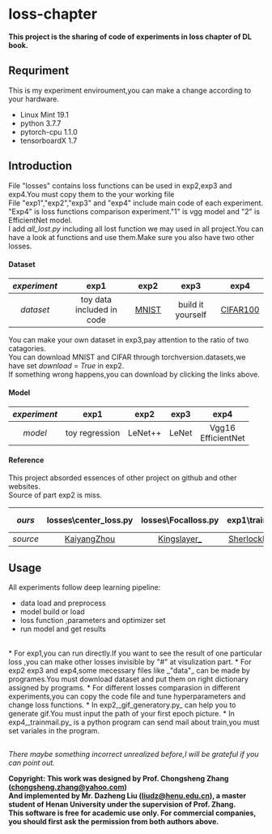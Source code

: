 # loss-chapter
**This project is the sharing of code of experiments in loss chapter of DL book.**
## Requriment
This is my experiment enviroument,you can make a change according to your hardware.<br/>
* Linux Mint 19.1
* python 3.7.7
* pytorch-cpu 1.1.0
* tensorboardX 1.7

## Introduction
File "losses" contains loss functions can be used in exp2,exp3 and exp4.You must copy them to the your working file<br/>
File "exp1","exp2","exp3" and "exp4" include main code of each experiment.<br/>
"Exp4" is loss functions comparison experiment."1" is vgg model and "2" is EfficientNet model.<br/>
I add _all_lost.py_ including all lost function we may used in all project.You can have a look at functions and use them.Make sure you also have two other losses.

#### Dataset
| _experiment_ | exp1 | exp2 | exp3 | exp4|
| :------:| :---:| :---:| :---:| :---: |
| _dataset_| toy data included in code| [MNIST](http://yann.lecun.com/exdb/mnist/)| build it yourself| [CIFAR100](https://www.cs.toronto.edu/~kriz/cifar.html)|
You can make your own dataset in exp3,pay attention to the ratio of two catagories.<br/>
You can download MNIST and CIFAR through torchversion.datasets,we have set _download_ = _True_ in exp2.<br/>
If something wrong happens,you can download by clicking the links above.

#### Model
| _experiment_ | exp1 | exp2 | exp3 | exp4|
| :------:| :---:| :---:| :---:| :---: |
| _model_| toy regression | LeNet++ | LeNet | Vgg16 <br/> EfficientNet |
  
#### Reference
This project absorded essences of other project on github and other websites.<br/>
Source of part exp2 is miss.<br/>

| _ours_ | losses\center_loss.py | losses\Focalloss.py | exp1\train.py | exp4 | EfficientNet-b0 model
| :-----:| :----:| :----:| :----:| :----:| :----:|
| _source_ | [KaiyangZhou](https://github.com/KaiyangZhou/pytorch-center-loss/blob/master/center_loss.py) | [Kingslayer_](https://blog.csdn.net/qq_33278884/article/details/91572173)|[SherlockLiao](https://www.jianshu.com/p/331a995774d8)|[weiaicunzai](https://github.com/weiaicunzai/pytorch-cifar100)|[Rwightman](https://github.com/rwightman/gen-efficientnet-pytorch)

## Usage
All experiments follow deep learning pipeline: 
* data load and preprocess
* model build or load
* loss function ,parameters and optimizer set 
* run model and get results<br/>
<br/>
* For exp1,you can run directly.If you want to see the result of one particular loss ,you can make other losses invisible by "#" at visulization part.
* For exp2 exp3 and exp4,some mecessary files like _"data"_ can be made by programes.You must download dataset and put them on right dictionary assigned by programs.
* For different losses comparasion in different experiments,you can copy the code file and tune hyperparameters and change loss functions.
* In exp2,_gif_generatory.py_ can help you to generate gif.You must input the path of your first epoch picture.
* In exp4,_trainmail.py_ is a python program can send mail about train,you must set variales in the program.<br/>

##
_There maybe something incorrect unrealized before,I will be grateful if you can point out._

__Copyright: This work was designed by Prof. Chongsheng Zhang (chongsheng.zhang@yahoo.com)<br/>And implemented by Mr. Dazheng Liu (liudz@henu.edu.cn), a master student of Henan University under the supervision of Prof. Zhang.__<br/>
__This software is free for academic use only. For commercial companies, you should first ask the permission from both authors above.__ 


